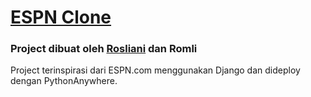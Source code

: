 # [ESPN Clone](https://roslianiwpi.pythonanywhere.com)
### Project dibuat oleh [Rosliani](https://github.com/roslianiwp) dan Romli
Project terinspirasi dari ESPN.com menggunakan Django dan dideploy dengan PythonAnywhere. 
